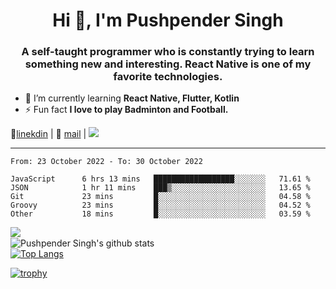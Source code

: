 <h1 align="center">Hi 👋, I'm Pushpender Singh</h1>
<h3 align="center">A self-taught programmer who is constantly trying to learn something new and interesting. React Native is one of my favorite technologies.</h3>

- 🌱 I’m currently learning **React Native, Flutter, Kotlin**
- ⚡ Fun fact **I love to play Badminton and Football.**

👔[linekdin](https://www.linkedin.com/in/pushpender-singh-240061202/) | 📧 [mail](mailto:pushpendersingh@p2devs.com) | ![](https://komarev.com/ghpvc/?username=pushpender-singh-ap&color=blue)


---

<!--START_SECTION:waka-->

```text
From: 23 October 2022 - To: 30 October 2022

JavaScript      6 hrs 13 mins   ██████████████████░░░░░░░   71.61 %
JSON            1 hr 11 mins    ███▒░░░░░░░░░░░░░░░░░░░░░   13.65 %
Git             23 mins         █░░░░░░░░░░░░░░░░░░░░░░░░   04.58 %
Groovy          23 mins         █░░░░░░░░░░░░░░░░░░░░░░░░   04.52 %
Other           18 mins         █░░░░░░░░░░░░░░░░░░░░░░░░   03.59 %
```

<!--END_SECTION:waka-->

<img align="left" src="https://github-readme-streak-stats.herokuapp.com/?user=pushpender-singh-ap&theme=dark" /></br>
![Pushpender Singh's github stats](https://github-readme-stats.vercel.app/api?username=pushpender-singh-ap&show_icons=true&theme=radical&count_private=true)</br>
[![Top Langs](https://github-readme-stats.vercel.app/api/top-langs/?username=pushpender-singh-ap&theme=radical)](https://github.com/pushpender-singh-ap/github-readme-stats)

[![trophy](https://github-profile-trophy.vercel.app/?username=pushpender-singh-ap&theme=radical)](https://github.com/pushpender-singh-ap/pushpender-singh-ap)
